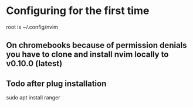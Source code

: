 # Configuring for the first time

root is ~/.config/nvim

## On chromebooks because of permission denials you have to clone and install nvim locally to v0.10.0 (latest)

## Todo after plug installation

sudo apt install ranger

